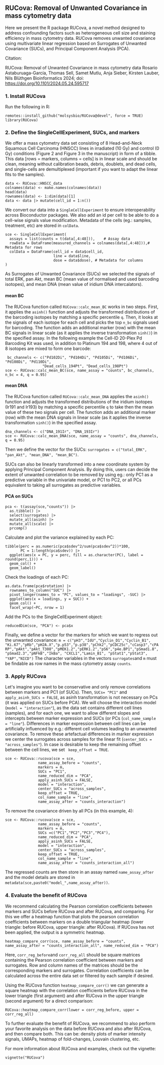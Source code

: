 ## RUCova: Removal of Unwanted Covariance in mass cytometry data
Here we present the R package RUCova, a novel method designed to address confounding factors such as heterogeneous cell size and staining efficiency in mass cytometry data. RUCova  removes unwanted covariance using multivariate linear regression based on Surrogates of Unwanted Covariance (SUCs), and Principal Component Analysis (PCA). 

Citation:

RUCova: Removal of Unwanted Covariance in mass cytometry data
Rosario Astaburuaga-García, Thomas Sell, Samet Mutlu, Anja Sieber, Kirsten Lauber, Nils Blüthgen
Bioinformatics 2024; doi: https://doi.org/10.1101/2024.05.24.595717

### 1. Install RUCova

Run the following in R:

```
remotes::install_github("molsysbio/RUCova@devel", force = TRUE)
library(RUCova)
```

### 2. Define the SingleCellExperiment, SUCs, and markers


We offer a mass cytometry data set consisting of 8 Head-and-Neck Squamous Cell Carcinoma (HNSCC) lines in irradiated (10 Gy) and control (0 Gy) conditions (Figure 2 and Figure 3 in the manuscript) in form of a tibble. This data [rows = markers, columns = cells] is in linear scale and should be clean, meaning without calibration beads, debris, doublets, and dead cells, and single-cells are demultiplexed (important if you want to adapt the linear fits to the samples). 

```
data <- RUCova::HNSCC_data
colnames(data) <- make.names(colnames(data)) 
head(data)
rownames(data) <- 1:dim(data)[1]
data <- data |> mutate(cell_id = 1:n())
```

We convert our data into a ```SingleCellExperiment``` to ensure interoperability across Bioconductor packages. We also add an id per cell to be able to do a cell-wise signals value modification. Metadata of the cells (eg.: samples, treatment, etc) are stored in ``colData``.


```
sce <- SingleCellExperiment(
  assays = list(counts = t(data[,4:48])),    # Assay data
  rowData = DataFrame(measured_channels = colnames(data[,4:48])),# Metadata for rows
  colData = DataFrame(cell_id = data$cell_id,
                      line = data$line,
                      dose = data$dose), # Metadata for columns
)

```

As Surrogates of Unwanted Covariance (SUCs) we selected the signals of total ERK, pan Akt, mean BC (mean value of normalised and used barcoding isotopes), and mean DNA (mean value of iridium DNA intercalators).

#### mean BC

The RUCova function called ```RUCova::calc_mean_BC``` works in two steps. First, it applies the ```asinh()``` function and adjusts the transformed distributions of the barcoding isotopes by matching a specific percentile ```q```. Then, it looks at the signals of each isotope for each cell and picks the top ```n_bc``` signals used for barcoding. The function adds an additional marker (row) with the mean BC signals in linear scale (as it applies the inverse transformation ``sinh()``) in the specified assay. In the following example the Cell-ID 20-Plex Pd Barcoding Kit was used, in addition to Platinum 194 and 198, where 4 out of 8 isotopes are mixed to form one barcode:

```
 bc_channels <- c("Pd102Di", "Pd104Di", "Pd105Di", "Pd106Di", "Pd108Di", "Pd110Di", 
                 "Dead_cells_194Pt", "Dead_cells_198Pt")
sce <- RUCova::calc_mean_BC(sce, name_assay = "counts", bc_channels, n_bc = 4, q = 0.95)
```

#### mean DNA

The RUCova function called ```RUCova::calc_mean_DNA``` applies the ```asinh()``` function and adjusts the transformed distributions of the iridium isotopes (Ir191 and Ir193) by matching a specific percentile ```q``` to take then the mean value of these two signals per cell. The function adds an additional marker (row) with the mean DNA signals in linear scale (as it applies the inverse transformation ```sinh()```) in the specified assay. 

```
dna_channels <- c("DNA_191Ir", "DNA_193Ir")
sce <- RUCova::calc_mean_DNA(sce, name_assay = "counts", dna_channels, q = 0.95)
```

Then we define the vector for the SUCs: ```surrogates = c("total_ERK", "pan_Akt", "mean_DNA", "mean_BC")```.

SUCs can also be linearly transformed into a new coordinate system by applying Principal Component Analysis. By doing this, users can decide the extent of unwanted correlation to be removed by using eg.: only PC1 as a predictive variable in the univariate model, or PC1 to PC2, or all PCs equivalent to taking all surrogates as predictive variables.

#### PCA on SUCs

```
pca <- t(assay(sce,"counts")) |> 
  as.tibble() |> 
  select(surrogates) |> 
  mutate_all(asinh) |> 
  mutate_all(scale) |> 
  prcomp()
```

Calculate and plot the variance explained by each PC:

```
tibble(perc = as.numeric(pca$sdev^2/sum(pca$sdev^2))*100, 
       PC = 1:length(pca$sdev)) |>  
  ggplot(aes(x = PC, y = perc, fill = as.character(PC), label = round(perc,1))) + 
  geom_col() +
  geom_label()
```

Check the loadings of each PC:

```
as.data.frame(pca$rotation) |> 
  rownames_to_column("SUC") |> 
  pivot_longer(names_to = "PC", values_to = "loadings", -SUC) |> 
  ggplot(aes(x = loadings, y = SUC)) + 
  geom_col() + 
  facet_wrap(~PC, nrow = 1)
```

Add the PCs to the SingleCellExperiment object:

```
reducedDim(sce, "PCA") <- pca$x
```

Finally, we define a vector for the markers for which we want to regress out the unwanted covariance: ```m = c("pH3","IdU","Cyclin_D1","Cyclin_B1", "Ki.67","pRb","pH2A.X","p.p53","p.p38","pChk2","pCDC25c","cCasp3","cPARP","pAkt","pAkt_T308","pMEK1.2","pERK1.2","pS6","p4e.BP1","pSmad1.8","pSmad2.3","pNFkB","IkBa", "CXCL1","Lamin_B1", "pStat1","pStat3", "YAP","NICD")```
The character variables in the vectors ```surrogates```and ```m``` must be findable as row names in the mass cytometry assay ```counts```.

### 3. Apply RUCova

Let's imagine you want to be conservative and only remove correlations between markers and PC1 (of SUCs). Then, ```SUCs= "PC1"``` and  ```apply_asinh_SUCs = FALSE```, as asinh transformation is not necessary on PCs (it was applied on SUCs before PCA). We will choose the interaction model (```model = "interaction"```), as the data set contains different cell lines (samples), and for each one, we want to allow different slopes and intercepts between marker expression and SUCs (or PCs (```col_name_sample = "line"```). Differences in marker expression between cell lines can be artificially influenced by e.g.: different cell volumes leading to an unwanted covariance. To remove these artefactual differences in marker expression we center the surrogates across samples for the linear fit (```center_SUCs = "across_samples"```). In case is desirable to keep the remaining offset between the cell lines, we set ``` keep_offset = TRUE```. 

```
sce <- RUCova::rucova(sce = sce, 
               name_assay_before = "counts",
               markers = m,
               SUCs = "PC1",  
               name_reduced_dim = "PCA",
               apply_asinh_SUCs = FALSE, 
               model = "interaction",
               center_SUCs = "across_samples",
               keep_offset = TRUE, 
               col_name_sample = "line",     
               name_assay_after = "counts_interaction")
```

To remove the covariance driven by all PCs (in this example, 4):

```
sce <- RUCova::rucova(sce = sce, 
               name_assay_before = "counts",
               markers = m,
               SUCs =c("PC1","PC2","PC3","PC4"),
               name_reduced_dim = "PCA",
               apply_asinh_SUCs = FALSE, 
               model = "interaction",
               center_SUCs = "across_samples",
               keep_offset = TRUE, 
               col_name_sample = "line",     
               name_assay_after = "counts_interaction_all")
```

The regressed counts are then store in an assay named ``name_assay_after`` and the model details are stored in ``metadata(sce,paste0("model_",name_assay_after))``.

### 4. Evaluate the benefit of RUCova

We recommend calculating the Pearson correlation coefficients between markers and SUCs before RUCova and after RUCova, and comparing. For this we offer a heatmap function that plots the pearson correlation coefficients between markers on a double triangular heatmap (lower triangle: before RUCova, upper triangle: after RUCova). If RUCova has not been applied, the output is a symmetric heatmap.

```
heatmap_compare_corr(sce, name_assay_before = "counts", name_assay_after = "counts_interaction_all", name_reduced_dim = "PCA")
```

Here, ```corr_reg_before```and ```corr_reg_all``` should be square matrices containing the Pearson correlation coefficient between markers and surrogates. Row and column names of the matrices should be the corresponding markers and surrogates. Correlation coefficients can be calculated across the entire data set or filtered by each sample if desired.

Using the RUCova function ```heatmap_compare_corr()``` we can generate a square heatmap with the correlation coefficients before RUCova in the lower triangle (first argument) and after RUCova in the upper triangle (second argument) for a direct comparison:

```
RUCova::heatmap_compare_corr(lower = corr_reg_before, upper = corr_reg_all)
```
To further evaluate the benefit of RUCova, we recommend to also perform your favorite analysis on the data before RUCova and also after RUCova, and then compare both. This can be: density plots of marker intensity signals, UMAPs, heatmap of fold-changes, Louvain clustering, etc. 

For more information about RUCova and examples, check out the vignette:

```
vignette("RUCova")
```

